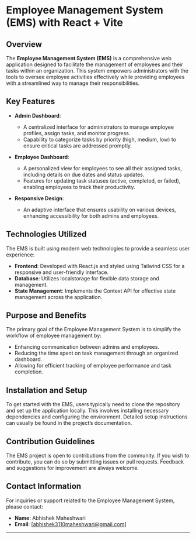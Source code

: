 # Employee Management System (EMS) with React + Vite

## Overview

The **Employee Management System (EMS)** is a comprehensive web application designed to facilitate the management of employees and their tasks within an organization. This system empowers administrators with the tools to oversee employee activities effectively while providing employees with a streamlined way to manage their responsibilities.

## Key Features

- **Admin Dashboard**: 
  - A centralized interface for administrators to manage employee profiles, assign tasks, and monitor progress.
  - Capability to categorize tasks by priority (high, medium, low) to ensure critical tasks are addressed promptly.

- **Employee Dashboard**: 
  - A personalized view for employees to see all their assigned tasks, including details on due dates and status updates.
  - Features for updating task statuses (active, completed, or failed), enabling employees to track their productivity.

- **Responsive Design**: 
  - An adaptive interface that ensures usability on various devices, enhancing accessibility for both admins and employees.

## Technologies Utilized

The EMS is built using modern web technologies to provide a seamless user experience:

- **Frontend**: Developed with React.js and styled using Tailwind CSS for a responsive and user-friendly interface.
- **Database**: Utilizes localstorage for flexible data storage and management.
- **State Management**: Implements the Context API for effective state management across the application.

## Purpose and Benefits

The primary goal of the Employee Management System is to simplify the workflow of employee management by:

- Enhancing communication between admins and employees.
- Reducing the time spent on task management through an organized dashboard.
- Allowing for efficient tracking of employee performance and task completion.

## Installation and Setup

To get started with the EMS, users typically need to clone the repository and set up the application locally. This involves installing necessary dependencies and configuring the environment. Detailed setup instructions can usually be found in the project’s documentation.

## Contribution Guidelines

The EMS project is open to contributions from the community. If you wish to contribute, you can do so by submitting issues or pull requests. Feedback and suggestions for improvement are always welcome.

## Contact Information

For inquiries or support related to the Employee Management System, please contact:

- **Name**: Abhishek Maheshwari
- **Email**: [abhishek3110maheshwari@gmail.com]

---
